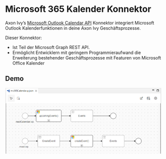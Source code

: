 # Microsoft 365 Kalender Konnektor
Axon Ivy’s [Microsoft Outlook Calendar API](https://docs.microsoft.com/en-us/graph/outlook-calendar-concept-overview)
Konnektor integriert Microsoft Outlook Kalenderfunktionen in deine Axon Ivy Geschäftsprozesse. 

Dieser Konnektor:

- Ist Teil der Microsoft Graph REST API.
- Ermöglicht Entwicklern mit geringem Programmieraufwand die Erweiterung bestehender Geschäftsprozesse mit Featuren von Microsoft Office Kalender

## Demo

![demo-calendar](doc/img/demo_calendar.png)


